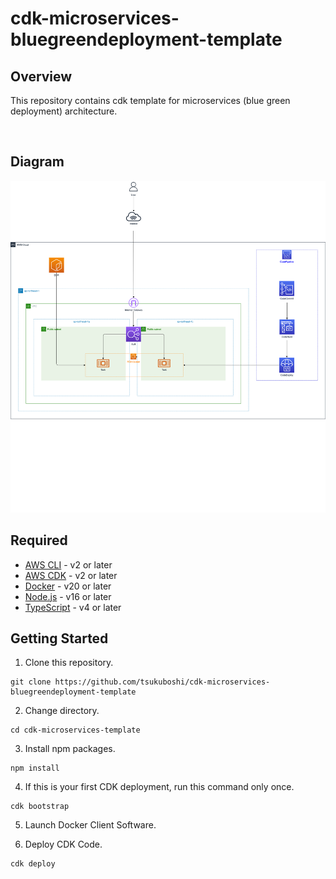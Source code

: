 # cdk-microservices-bluegreendeployment-template

## Overview

This repository contains cdk template for microservices (blue green deployment) architecture.

&emsp;

## Diagram

![Diagram](./images/diagram.drawio.png)

## Required

- [AWS CLI](https://aws.amazon.com/cli) - v2 or later
- [AWS CDK](https://aws.amazon.com/jp/cdk) - v2 or later
- [Docker](https://www.docker.com/) - v20 or later
- [Node.js](https://nodejs.org/ja) - v16 or later
- [TypeScript](https://www.typescriptlang.org/) - v4 or later

## Getting Started

1. Clone this repository.

```shell
git clone https://github.com/tsukuboshi/cdk-microservices-bluegreendeployment-template
```

2. Change directory.

```shell
cd cdk-microservices-template
```

3. Install npm packages.

```shell
npm install
```

4. If this is your first CDK deployment, run this command only once.

```shell
cdk bootstrap
```

5. Launch Docker Client Software.

6. Deploy CDK Code.


```shell
cdk deploy
```
